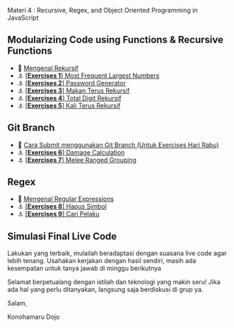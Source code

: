 Materi 4 : Recursive, Regex, and Object Oriented Programming in JavaScript

## Modularizing Code using Functions & Recursive Functions
- :notebook_with_decorative_cover:
[Mengenal Rekursif](/modules/js-function-recursive.md)
- :anchor: [[**Exercises 1**] Most Frequent Largest Numbers](modules/challenge-most-frequent-largest-numbers.md)
- :anchor: [[**Exercises 2**] Password Generator](modules/challenge-password-generator.md)
- :anchor: [[**Exercises 3**] Makan Terus Rekursif](/modules/challenge-makan-terus.md)
- :anchor: [[**Exercises 4**] Total Digit Rekursif](/modules/challenge-total-digit.md)
- :anchor: [[**Exercises 5**] Kali Terus Rekursif](/modules/challenge-kali-terus.md)


## Git Branch
- :notebook_with_decorative_cover:
[Cara Submit menggunakan Git Branch (Untuk Exercises Hari Rabu)](/modules/submitting-on-a-new-branch.md)
- :anchor: [[**Exercises 6**] Damage Calculation](/modules/challenge-damage-calculation.md)
- :anchor: [[**Exercises 7**] Melee Ranged Grouping](/modules/challenge-melee-ranged-grouping.md)


## Regex
- :notebook_with_decorative_cover:
[Mengenal Regular Expressions](/modules/regular-expressions.md)
- :anchor:
[[**Exercises 8**] Hapus Simbol](/modules/challenge-hapus-simbol.md)
- :anchor:
[[**Exercises 9**] Cari Pelaku](/modules/challenge-cari-pelaku.md)

## Simulasi Final Live Code
Lakukan yang terbaik, mulailah beradaptasi dengan suasana live code agar lebih tenang. Usahakan kerjakan dengan hasil sendiri, masih ada kesempatan untuk tanya jawab di minggu berikutnya

Selamat berpetualang dengan istilah dan teknologi yang makin seru! Jika ada hal yang perlu ditanyakan, langsung saja berdiskusi di grup ya.

Salam,

Konohamaru Dojo
